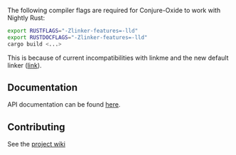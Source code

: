 

The following compiler flags are required for Conjure-Oxide to work with
Nightly Rust:

```sh
export RUSTFLAGS="-Zlinker-features=-lld" 
export RUSTDOCFLAGS="-Zlinker-features=-lld" 
cargo build <...>
```

This is because of current incompatibilities with linkme and the new default
linker ([link](https://github.com/dtolnay/linkme/issues/94)).


## Documentation

API documentation can be found [here](https://conjure-cp.github.io/conjure-oxide/docs/).

## Contributing

See the [project wiki](https://github.com/conjure-cp/conjure-oxide/wiki)
<!-- vim: cc=80
-->
